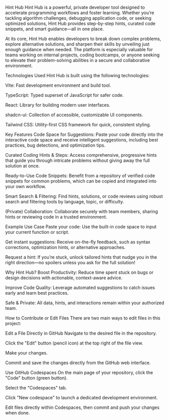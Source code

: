 Hint Hub
Hint Hub is a powerful, private developer tool designed to accelerate programming workflows and foster learning. Whether you’re tackling algorithm challenges, debugging application code, or seeking optimized solutions, Hint Hub provides step-by-step hints, curated code snippets, and smart guidance—all in one place.

At its core, Hint Hub enables developers to break down complex problems, explore alternative solutions, and sharpen their skills by unveiling just enough guidance when needed. The platform is especially valuable for teams working on internal projects, coding bootcamps, or anyone seeking to elevate their problem-solving abilities in a secure and collaborative environment.

Technologies Used
Hint Hub is built using the following technologies:

Vite: Fast development environment and build tool.

TypeScript: Typed superset of JavaScript for safer code.

React: Library for building modern user interfaces.

shadcn-ui: Collection of accessible, customizable UI components.

Tailwind CSS: Utility-first CSS framework for quick, consistent styling.

Key Features
Code Space for Suggestions: Paste your code directly into the interactive code space and receive intelligent suggestions, including best practices, bug detections, and optimization tips.

Curated Coding Hints & Steps: Access comprehensive, progressive hints that guide you through intricate problems without giving away the full solution at once.

Ready-to-Use Code Snippets: Benefit from a repository of verified code snippets for common problems, which can be copied and integrated into your own workflow.

Smart Search & Filtering: Find hints, solutions, or code reviews using robust search and filtering tools by language, topic, or difficulty.

(Private) Collaboration: Collaborate securely with team members, sharing hints or reviewing code in a trusted environment.

Example Use Case
Paste your code: Use the built-in code space to input your current function or script.

Get instant suggestions: Receive on-the-fly feedback, such as syntax corrections, optimization hints, or alternative approaches.

Request a hint: If you’re stuck, unlock tailored hints that nudge you in the right direction—no spoilers unless you ask for the full solution!

Why Hint Hub?
Boost Productivity: Reduce time spent stuck on bugs or design decisions with actionable, context-aware advice.

Improve Code Quality: Leverage automated suggestions to catch issues early and learn best practices.

Safe & Private: All data, hints, and interactions remain within your authorized team.

How to Contribute or Edit Files
There are two main ways to edit files in this project:

Edit a File Directly in GitHub
Navigate to the desired file in the repository.

Click the "Edit" button (pencil icon) at the top right of the file view.

Make your changes.

Commit and save the changes directly from the GitHub web interface.

Use GitHub Codespaces
On the main page of your repository, click the "Code" button (green button).

Select the "Codespaces" tab.

Click "New codespace" to launch a dedicated development environment.

Edit files directly within Codespaces, then commit and push your changes when done.
